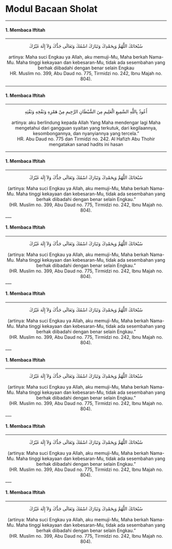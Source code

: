# Modul Bacaan Sholat

___

#### 1. Membaca Iftitah
___
<center>
سُبْحَانَكَ اللَّهُمَّ وَبِحَمْدِكَ وَتَبَارَكَ اسْمُكَ وَتَعَالَى جَدُّكَ وَلاَ إِلَهَ غَيْرُكَ
<br><br>
artinya: Maha suci Engkau ya Allah, aku memuji-Mu, Maha berkah Nama-Mu. Maha tinggi kekayaan dan kebesaran-Mu, tidak ada sesembahan yang berhak diibadahi dengan benar selain Engkau
<br>
HR. Muslim no. 399, Abu Daud no. 775, Tirmidzi no. 242, Ibnu Majah no. 804).
</center>

___

#### 1. Membaca Iftitah
___
<center>
أَعُوذُ بِاللَّهِ السَّمِيعِ الْعَلِيمِ مِنَ الشَّيْطَانِ الرَّجِيمِ مِنْ هَمْزِهِ وَنَفْخِهِ وَنَفْثِهِ
<br><br>
artinya: aku berlindung kepada Allah Yang Maha mendengar lagi Maha mengetahui dari gangguan syaitan yang terkutuk, dari kegilaannya, kesombongannya, dan nyanyiannya yang tercela.”
<br>
HR. Abu Daud no. 775 dan Tirmidzi no. 242. Al Hafizh Abu Thohir mengatakan sanad hadits ini hasan
</center>

___

#### 1. Membaca Iftitah
___
<center>
سُبْحَانَكَ اللَّهُمَّ وَبِحَمْدِكَ وَتَبَارَكَ اسْمُكَ وَتَعَالَى جَدُّكَ وَلاَ إِلَهَ غَيْرُكَ
<br><br>
(artinya: Maha suci Engkau ya Allah, aku memuji-Mu, Maha berkah Nama-Mu. Maha tinggi kekayaan dan kebesaran-Mu, tidak ada sesembahan yang berhak diibadahi dengan benar selain Engkau.”
<br>
(HR. Muslim no. 399, Abu Daud no. 775, Tirmidzi no. 242, Ibnu Majah no. 804).
</center>
___

#### 1. Membaca Iftitah
___
<center>
سُبْحَانَكَ اللَّهُمَّ وَبِحَمْدِكَ وَتَبَارَكَ اسْمُكَ وَتَعَالَى جَدُّكَ وَلاَ إِلَهَ غَيْرُكَ
<br><br>
(artinya: Maha suci Engkau ya Allah, aku memuji-Mu, Maha berkah Nama-Mu. Maha tinggi kekayaan dan kebesaran-Mu, tidak ada sesembahan yang berhak diibadahi dengan benar selain Engkau.”
<br>
(HR. Muslim no. 399, Abu Daud no. 775, Tirmidzi no. 242, Ibnu Majah no. 804).
</center>
___

#### 1. Membaca Iftitah
___
<center>
سُبْحَانَكَ اللَّهُمَّ وَبِحَمْدِكَ وَتَبَارَكَ اسْمُكَ وَتَعَالَى جَدُّكَ وَلاَ إِلَهَ غَيْرُكَ
<br><br>
(artinya: Maha suci Engkau ya Allah, aku memuji-Mu, Maha berkah Nama-Mu. Maha tinggi kekayaan dan kebesaran-Mu, tidak ada sesembahan yang berhak diibadahi dengan benar selain Engkau.”
<br>
(HR. Muslim no. 399, Abu Daud no. 775, Tirmidzi no. 242, Ibnu Majah no. 804).
</center>
___

#### 1. Membaca Iftitah
___
<center>
سُبْحَانَكَ اللَّهُمَّ وَبِحَمْدِكَ وَتَبَارَكَ اسْمُكَ وَتَعَالَى جَدُّكَ وَلاَ إِلَهَ غَيْرُكَ
<br><br>
(artinya: Maha suci Engkau ya Allah, aku memuji-Mu, Maha berkah Nama-Mu. Maha tinggi kekayaan dan kebesaran-Mu, tidak ada sesembahan yang berhak diibadahi dengan benar selain Engkau.”
<br>
(HR. Muslim no. 399, Abu Daud no. 775, Tirmidzi no. 242, Ibnu Majah no. 804).
</center>
___

#### 1. Membaca Iftitah
___
<center>
سُبْحَانَكَ اللَّهُمَّ وَبِحَمْدِكَ وَتَبَارَكَ اسْمُكَ وَتَعَالَى جَدُّكَ وَلاَ إِلَهَ غَيْرُكَ
<br><br>
(artinya: Maha suci Engkau ya Allah, aku memuji-Mu, Maha berkah Nama-Mu. Maha tinggi kekayaan dan kebesaran-Mu, tidak ada sesembahan yang berhak diibadahi dengan benar selain Engkau.”
<br>
(HR. Muslim no. 399, Abu Daud no. 775, Tirmidzi no. 242, Ibnu Majah no. 804).
</center>
___

#### 1. Membaca Iftitah
___
<center>
سُبْحَانَكَ اللَّهُمَّ وَبِحَمْدِكَ وَتَبَارَكَ اسْمُكَ وَتَعَالَى جَدُّكَ وَلاَ إِلَهَ غَيْرُكَ
<br><br>
(artinya: Maha suci Engkau ya Allah, aku memuji-Mu, Maha berkah Nama-Mu. Maha tinggi kekayaan dan kebesaran-Mu, tidak ada sesembahan yang berhak diibadahi dengan benar selain Engkau.”
<br>
(HR. Muslim no. 399, Abu Daud no. 775, Tirmidzi no. 242, Ibnu Majah no. 804).
</center>

